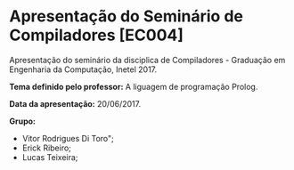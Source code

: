 # Apresentação do Seminário de Compiladores [EC004]

Apresentação do seminário da disciplica de Compiladores - Graduação em Engenharia da Computação, Inetel 2017.

**Tema definido pelo professor:** A liguagem de programação Prolog.

**Data da apresentação:** 20/06/2017.

**Grupo:**
 - Vitor Rodrigues Di Toro";
 - Erick Ribeiro;
 - Lucas Teixeira;

